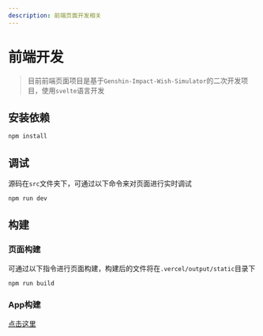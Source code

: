 ```yaml
---
description: 前端页面开发相关
---
```


# 前端开发

> 目前前端页面项目是基于`Genshin-Impact-Wish-Simulator`的二次开发项目，使用`svelte`语言开发

## 安装依赖

```bash
npm install
```

## 调试

源码在`src`文件夹下，可通过以下命令来对页面进行实时调试

```bash
npm run dev
```

## 构建
### 页面构建
可通过以下指令进行页面构建，构建后的文件将在`.vercel/output/static`目录下

```bash
npm run build
```

### App构建

[点击这里](app.md#tauri)
